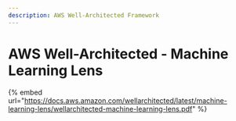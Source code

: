 ```yaml
---
description: AWS Well-Architected Framework
---
```


# AWS Well-Architected - Machine Learning Lens

{% embed url="https://docs.aws.amazon.com/wellarchitected/latest/machine-learning-lens/wellarchitected-machine-learning-lens.pdf" %}






